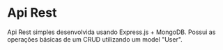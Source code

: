 # Api Rest

Api Rest simples desenvolvida usando Express.js + MongoDB.
Possui as operações básicas de um CRUD utilizando um model "User".
